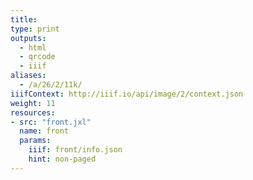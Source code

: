```yaml
---
title:
type: print
outputs:
  - html
  - qrcode
  - iiif
aliases:
  - /a/26/2/11k/
iiifContext: http://iiif.io/api/image/2/context.json
weight: 11
resources:
- src: "front.jxl"
  name: front
  params:
    iiif: front/info.json
    hint: non-paged
---
```

